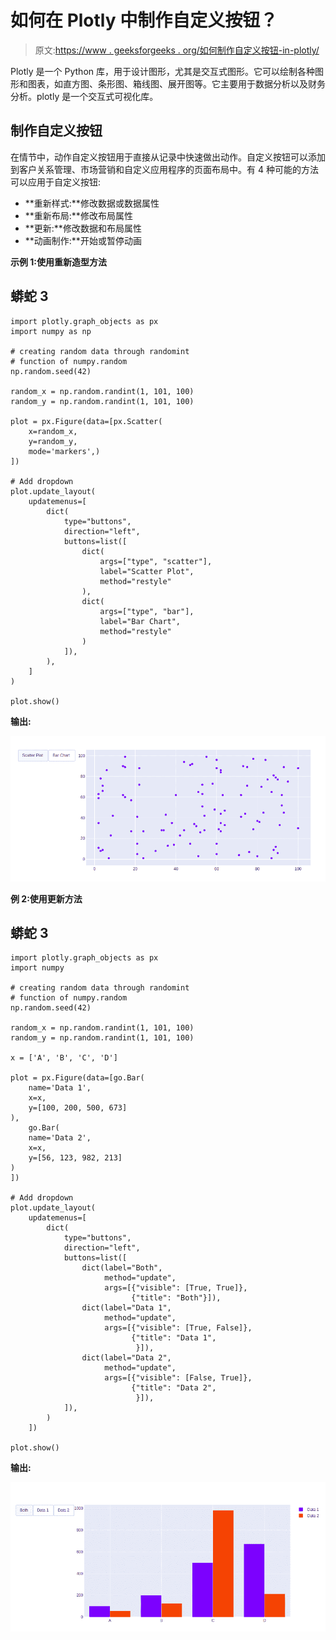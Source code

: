 # 如何在 Plotly 中制作自定义按钮？

> 原文:[https://www . geeksforgeeks . org/如何制作自定义按钮-in-plotly/](https://www.geeksforgeeks.org/how-to-make-custom-buttons-in-plotly/)

Plotly 是一个 Python 库，用于设计图形，尤其是交互式图形。它可以绘制各种图形和图表，如直方图、条形图、箱线图、展开图等。它主要用于数据分析以及财务分析。plotly 是一个交互式可视化库。

## 制作自定义按钮

在情节中，动作自定义按钮用于直接从记录中快速做出动作。自定义按钮可以添加到客户关系管理、市场营销和自定义应用程序的页面布局中。有 4 种可能的方法可以应用于自定义按钮:

*   **重新样式:**修改数据或数据属性
*   **重新布局:**修改布局属性
*   **更新:**修改数据和布局属性
*   **动画制作:**开始或暂停动画

**示例 1:使用重新造型方法**

## 蟒蛇 3

```
import plotly.graph_objects as px
import numpy as np

# creating random data through randomint
# function of numpy.random
np.random.seed(42)

random_x = np.random.randint(1, 101, 100)
random_y = np.random.randint(1, 101, 100)

plot = px.Figure(data=[px.Scatter(
    x=random_x,
    y=random_y,
    mode='markers',)
])

# Add dropdown
plot.update_layout(
    updatemenus=[
        dict(
            type="buttons",
            direction="left",
            buttons=list([
                dict(
                    args=["type", "scatter"],
                    label="Scatter Plot",
                    method="restyle"
                ),
                dict(
                    args=["type", "bar"],
                    label="Bar Chart",
                    method="restyle"
                )
            ]),
        ),
    ]
)

plot.show()
```

**输出:**

![](img/18c8faac3f5c19fe8e62ca08bd686bc9.png)

**例 2:使用更新方法**

## 蟒蛇 3

```
import plotly.graph_objects as px
import numpy

# creating random data through randomint
# function of numpy.random
np.random.seed(42)

random_x = np.random.randint(1, 101, 100)
random_y = np.random.randint(1, 101, 100)

x = ['A', 'B', 'C', 'D']

plot = px.Figure(data=[go.Bar(
    name='Data 1',
    x=x,
    y=[100, 200, 500, 673]
),
    go.Bar(
    name='Data 2',
    x=x,
    y=[56, 123, 982, 213]
)
])

# Add dropdown
plot.update_layout(
    updatemenus=[
        dict(
            type="buttons",
            direction="left",
            buttons=list([
                dict(label="Both",
                     method="update",
                     args=[{"visible": [True, True]},
                           {"title": "Both"}]),
                dict(label="Data 1",
                     method="update",
                     args=[{"visible": [True, False]},
                           {"title": "Data 1",
                            }]),
                dict(label="Data 2",
                     method="update",
                     args=[{"visible": [False, True]},
                           {"title": "Data 2",
                            }]),
            ]),
        )
    ])

plot.show()
```

**输出:**

![](img/8188c35557222f87c6ce2d999f2bd2cd.png)